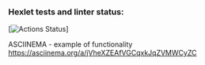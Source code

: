 ### Hexlet tests and linter status:
[![Actions Status](https://github.com/ChigrinDmitry/frontend-project-46/workflows/hexlet-check/badge.svg)]

ASCIINEMA - example of functionality
https://asciinema.org/a/jVheXZEAfVGCqxkJqZVMWCyZC
